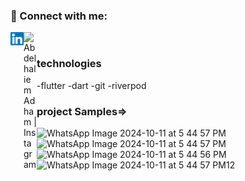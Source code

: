 
### 🤝 Connect with me:

<a href="https://www.linkedin.com/in/abdelhaliem-elafandy-4485ab20b/"><img align="left" src="https://raw.githubusercontent.com/AbdelhaliemAdham/AbdelhaliemAdham/main/images/linkedin.svg" alt="AbdelhaliemAdham | LinkedIn" width="21px"/></a>
<a href="https://www.instagram.com/abdelhaliem_adham_afandy/profilecard/?igsh=MXZ4eTZyZ2dpN3M0Mg=="><img align="left" src="https://raw.githubusercontent.com/yushi1007/yushi1007/main/images/instagram.svg" alt="AbdelhaliemAdham | Instagram" width="21px"/></a>
</br>




### technologies

-flutter
-dart
-git
-riverpod


### project Samples=>

![WhatsApp Image 2024-10-11 at 5 44 57 PM](https://github.com/user-attachments/assets/9ce46e90-0a39-4ab2-86a5-f271996ce241)
</br>
![WhatsApp Image 2024-10-11 at 5 44 57 PM](https://github.com/user-attachments/assets/5a0b08e0-271f-4ac8-ac05-ef2abc1d8d57)
</br>
![WhatsApp Image 2024-10-11 at 5 44 56 PM](https://github.com/user-attachments/assets/0f70788b-22f5-40bc-8651-4abe0f6068c4)
</br>
![WhatsApp Image 2024-10-11 at 5 44 57 PM12](https://github.com/user-attachments/assets/453d0d8a-4023-46c0-b0ac-e20478f315b7)

